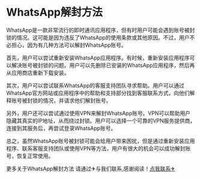 # WhatsApp解封方法

WhatsApp是一款非常流行的即时通讯应用程序，但有时用户可能会遇到账号被封锁的情况。这可能是因为违反了WhatsApp的使用条款或其他原因。不过，用户不必担心，因为有几种方法可以解封WhatsApp账号。

首先，用户可以尝试重新安装WhatsApp应用程序。有时候，重新安装应用程序可以解决账号被封锁的问题。用户可以先删除已安装的WhatsApp应用程序，然后再从应用商店重新下载安装。

其次，用户可以尝试联系WhatsApp的客服支持团队寻求帮助。用户可以通过WhatsApp官方网站或应用程序中的帮助和支持部分找到客服联系方式，向他们解释账号被封锁的情况，并请求他们解封账号。

另外，用户还可以尝试通过使用VPN来解封WhatsApp账号。VPN可以帮助用户隐藏其真实的IP地址，从而绕过封锁。用户可以选择一个可靠的VPN服务提供商，连接到其服务后，再尝试登录WhatsApp账号。

总之，虽然WhatsApp账号被封锁可能会给用户带来困扰，但是通过重新安装应用程序、联系客服支持团队或使用VPN等方法，用户有很大的机会可以成功解封账号，恢复正常使用。

更多关于WhatsApp解封方法 请通过✈与我们联系,感谢阅读！[点我联系✈](https://pc.G208.com)